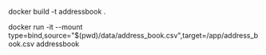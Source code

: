 docker build -t addressbook .

docker run -it --mount type=bind,source="$(pwd)/data/address_book.csv",target=/app/address_book.csv addressbook
